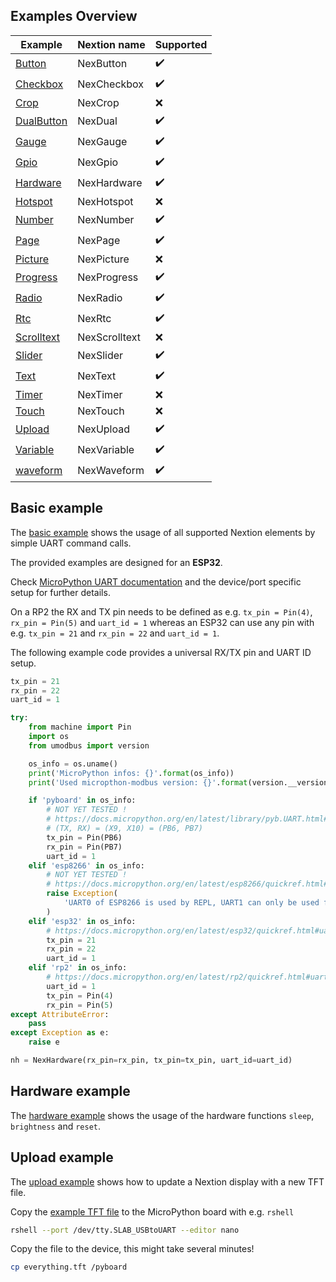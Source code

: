 ## Examples Overview

| Example                   | Nextion name  | Supported          |
| ------------------------- | ------------- | ------------------ |
| [Button](button)          | NexButton     | :heavy_check_mark: |
| [Checkbox](checkbox)      | NexCheckbox   | :heavy_check_mark: |
| [Crop](crop)              | NexCrop       | :x:                |
| [DualButton](dual_button) | NexDual       | :heavy_check_mark: |
| [Gauge](gauge)            | NexGauge      | :heavy_check_mark: |
| [Gpio](gpio)              | NexGpio       | :heavy_check_mark: |
| [Hardware](hardware)      | NexHardware   | :heavy_check_mark: |
| [Hotspot](hotspot)        | NexHotspot    | :x:                |
| [Number](number)          | NexNumber     | :heavy_check_mark: |
| [Page](page)              | NexPage       | :heavy_check_mark: |
| [Picture](picture)        | NexPicture    | :x:                |
| [Progress](progress)      | NexProgress   | :heavy_check_mark: |
| [Radio](radio)            | NexRadio      | :heavy_check_mark: |
| [Rtc](rtc)                | NexRtc        | :heavy_check_mark: |
| [Scrolltext](scrolltext)  | NexScrolltext | :x:                |
| [Slider](slider)          | NexSlider     | :heavy_check_mark: |
| [Text](text)              | NexText       | :heavy_check_mark: |
| [Timer](timer)            | NexTimer      | :x:                |
| [Touch](touch)            | NexTouch      | :x:                |
| [Upload](upload)          | NexUpload     | :heavy_check_mark: |
| [Variable](variable)      | NexVariable   | :heavy_check_mark: |
| [waveform](waveform)      | NexWaveform   | :heavy_check_mark: |

<!-- https://www.webfx.com/tools/emoji-cheat-sheet/ -->

## Basic example

The [basic example](basic/main.py) shows the usage of all supported Nextion
elements by simple UART command calls.

The provided examples are designed for an **ESP32**.

Check [MicroPython UART documentation](https://docs.micropython.org/en/latest/library/machine.UART.html)
and the device/port specific setup for further details.

On a RP2 the RX and TX pin needs to be defined as e.g. `tx_pin = Pin(4)`,
`rx_pin = Pin(5)` and `uart_id = 1` whereas an ESP32 can use any pin with e.g.
`tx_pin = 21` and `rx_pin = 22` and `uart_id = 1`.

The following example code provides a universal RX/TX pin and UART ID setup.

```python
tx_pin = 21
rx_pin = 22
uart_id = 1

try:
    from machine import Pin
    import os
    from umodbus import version

    os_info = os.uname()
    print('MicroPython infos: {}'.format(os_info))
    print('Used micropthon-modbus version: {}'.format(version.__version__))

    if 'pyboard' in os_info:
        # NOT YET TESTED !
        # https://docs.micropython.org/en/latest/library/pyb.UART.html#pyb-uart
        # (TX, RX) = (X9, X10) = (PB6, PB7)
        tx_pin = Pin(PB6)
        rx_pin = Pin(PB7)
        uart_id = 1
    elif 'esp8266' in os_info:
        # NOT YET TESTED !
        # https://docs.micropython.org/en/latest/esp8266/quickref.html#uart-serial-bus
        raise Exception(
            'UART0 of ESP8266 is used by REPL, UART1 can only be used for TX'
        )
    elif 'esp32' in os_info:
        # https://docs.micropython.org/en/latest/esp32/quickref.html#uart-serial-bus
        tx_pin = 21
        rx_pin = 22
        uart_id = 1
    elif 'rp2' in os_info:
        # https://docs.micropython.org/en/latest/rp2/quickref.html#uart-serial-bus
        uart_id = 1
        tx_pin = Pin(4)
        rx_pin = Pin(5)
except AttributeError:
    pass
except Exception as e:
    raise e

nh = NexHardware(rx_pin=rx_pin, tx_pin=tx_pin, uart_id=uart_id)
```

## Hardware example

The [hardware example](hardware/main.py) shows the usage of the hardware
functions `sleep`, `brightness` and `reset`.

## Upload example

The [upload example](upload/main.py) shows how to update a Nextion display
with a new TFT file.

Copy the [example TFT file](everything.tft) to the MicroPython board with
e.g. `rshell`

```bash
rshell --port /dev/tty.SLAB_USBtoUART --editor nano
```

Copy the file to the device, this might take several minutes!

```bash
cp everything.tft /pyboard
```
